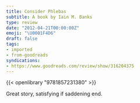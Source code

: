 ```yaml
---
title: Consider Phlebas
subtitle: A book by Iain M. Banks
type: review
date: "2012-04-21T00:00:00Z"
emoji: "\U0001F4D6"
draft: false
tags:
- imported
- from-goodreads
syndications:
- https://www.goodreads.com/review/show/316204375
---
```


{{< openlibrary "9781857231380" >}}

Great story, satisfying if saddening end.
